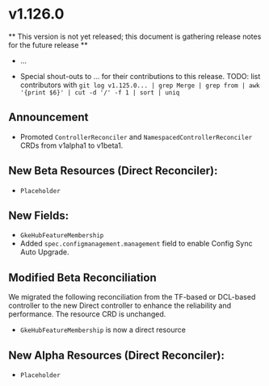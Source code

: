 # v1.126.0

** This version is not yet released; this document is gathering release notes for the future release **

* ...

* Special shout-outs to ... for their contributions to this release.
TODO: list contributors with `git log v1.125.0... | grep Merge | grep from | awk '{print $6}' | cut -d '/' -f 1 | sort | uniq`

## Announcement 

* Promoted `ControllerReconciler` and `NamespacedControllerReconciler` CRDs from v1alpha1 to v1beta1.

## New Beta Resources (Direct Reconciler):

* `Placeholder`

## New Fields:

* `GkeHubFeatureMembership`
*   Added `spec.configmanagement.management` field to enable Config Sync Auto Upgrade.

## Modified Beta Reconciliation

We migrated the following reconciliation from the TF-based or DCL-based controller to the new Direct controller to enhance the reliability and performance. The resource CRD is unchanged.

* `GkeHubFeatureMembership` is now a direct resource

## New Alpha Resources (Direct Reconciler):

* `Placeholder`
